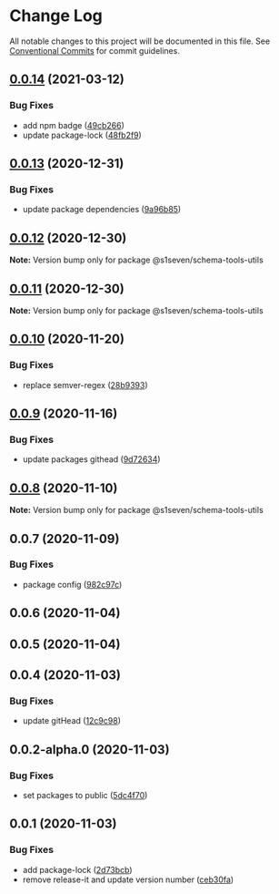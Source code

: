 # Change Log

All notable changes to this project will be documented in this file.
See [Conventional Commits](https://conventionalcommits.org) for commit guidelines.

## [0.0.14](http://github.com/s1seven/schema-tools/compare/@s1seven/schema-tools-utils@0.0.13...@s1seven/schema-tools-utils@0.0.14) (2021-03-12)


### Bug Fixes

* add npm badge ([49cb266](http://github.com/s1seven/schema-tools/commit/49cb26620e329eab5ee807f963e90f3f389c9275))
* update package-lock ([48fb2f9](http://github.com/s1seven/schema-tools/commit/48fb2f94cf0fcda8c35b64557aeb2b69419358da))





## [0.0.13](http://github.com/s1seven/schema-tools/compare/@s1seven/schema-tools-utils@0.0.12...@s1seven/schema-tools-utils@0.0.13) (2020-12-31)


### Bug Fixes

* update package dependencies ([9a96b85](http://github.com/s1seven/schema-tools/commit/9a96b85bd7ce2f28a036f8545dc40d51180a419b))





## [0.0.12](http://github.com/s1seven/schema-tools/compare/@s1seven/schema-tools-utils@0.0.11...@s1seven/schema-tools-utils@0.0.12) (2020-12-30)

**Note:** Version bump only for package @s1seven/schema-tools-utils





## [0.0.11](http://github.com/s1seven/schema-tools/compare/@s1seven/schema-tools-utils@0.0.10...@s1seven/schema-tools-utils@0.0.11) (2020-12-30)

**Note:** Version bump only for package @s1seven/schema-tools-utils





## [0.0.10](http://github.com/s1seven/schema-tools/compare/@s1seven/schema-tools-utils@0.0.9...@s1seven/schema-tools-utils@0.0.10) (2020-11-20)


### Bug Fixes

* replace semver-regex ([28b9393](http://github.com/s1seven/schema-tools/commit/28b9393aa942841637743f8b2a52a6796b677608))





## [0.0.9](http://github.com/s1seven/schema-tools/compare/@s1seven/schema-tools-utils@0.0.8...@s1seven/schema-tools-utils@0.0.9) (2020-11-16)


### Bug Fixes

* update packages githead ([9d72634](http://github.com/s1seven/schema-tools/commit/9d726345a19ee1424d5d4543bb3fa14bff222e7f))





## [0.0.8](http://github.com/s1seven/schema-tools/compare/@s1seven/schema-tools-utils@0.0.7...@s1seven/schema-tools-utils@0.0.8) (2020-11-10)

**Note:** Version bump only for package @s1seven/schema-tools-utils





## 0.0.7 (2020-11-09)


### Bug Fixes

* package config ([982c97c](http://github.com/s1seven/schema-tools/commit/982c97cde381f0886c28ce6392cc05d5aec0fa76))



## 0.0.6 (2020-11-04)



## 0.0.5 (2020-11-04)



## 0.0.4 (2020-11-03)


### Bug Fixes

* update gitHead ([12c9c98](http://github.com/s1seven/schema-tools/commit/12c9c98c2e3cff9a3c2ed503ebdacb621c940dfa))



## 0.0.2-alpha.0 (2020-11-03)


### Bug Fixes

* set packages to public ([5dc4f70](http://github.com/s1seven/schema-tools/commit/5dc4f705f3c40273843c1a56d296ac1b1f3e7f2d))



## 0.0.1 (2020-11-03)


### Bug Fixes

* add package-lock ([2d73bcb](http://github.com/s1seven/schema-tools/commit/2d73bcb8559ba327a098533faa03f365b1159837))
* remove release-it and update version number ([ceb30fa](http://github.com/s1seven/schema-tools/commit/ceb30fa327b2700dac44209276f413900c213784))
